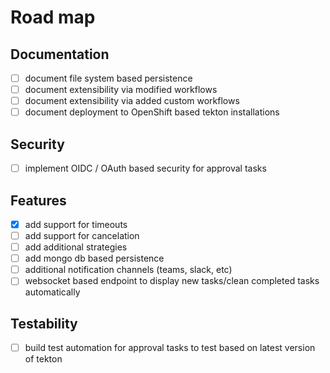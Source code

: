 # Road map

## Documentation

- [ ] document file system based persistence
- [ ] document extensibility via modified workflows
- [ ] document extensibility via added custom workflows
- [ ] document deployment to OpenShift based tekton installations

## Security

- [ ] implement OIDC / OAuth based security for approval tasks

## Features

- [x] add support for timeouts
- [ ] add support for cancelation
- [ ] add additional strategies
- [ ] add mongo db based persistence
- [ ] additional notification channels (teams, slack, etc)
- [ ] websocket based endpoint to display new tasks/clean completed tasks automatically

## Testability

- [ ] build test automation for approval tasks to test based on latest version of tekton
